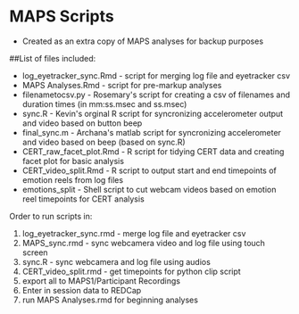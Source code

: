 # MAPS Scripts

* Created as an extra copy of MAPS analyses for backup purposes

##List of files included:
* log_eyetracker_sync.Rmd - script for merging log file and eyetracker csv
* MAPS Analyses.Rmd - script for pre-markup analyses
* filenametocsv.py - Rosemary's script for creating a csv of filenames and duration times (in mm:ss.msec and ss.msec)
* sync.R - Kevin's orginal R script for syncronizing accelerometer output and video based on button beep
* final_sync.m - Archana's matlab script for syncronizing accelerometer and video based on beep (based on sync.R)
* CERT_raw_facet_plot.Rmd - R script for tidying CERT data and creating facet plot for basic analysis
* CERT_video_split.Rmd - R script to output start and end timepoints of emotion reels from log files
* emotions_split - Shell script to cut webcam videos based on emotion reel timepoints for CERT analysis


Order to run scripts in:
1) log_eyetracker_sync.rmd - merge log file and eyetracker csv
2) MAPS_sync.rmd - sync webcamera video and log file using touch screen
3) sync.R - sync webcamera and log file using audios
4) CERT_video_split.rmd - get timepoints for python clip script
5) export all to MAPS1/Participant Recordings
6) Enter in session data to REDCap
7) run MAPS Analyses.rmd for beginning analyses

